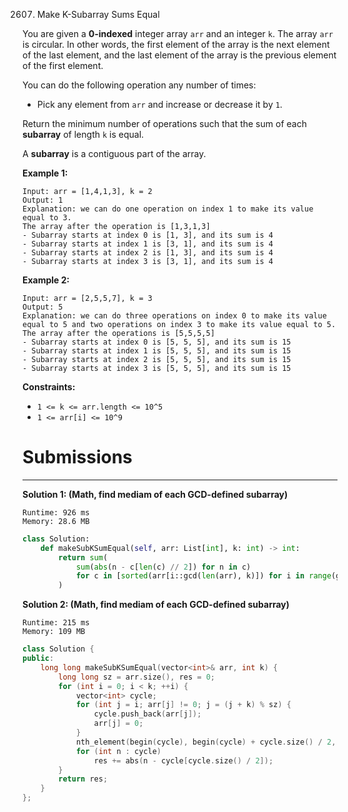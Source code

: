2607. Make K-Subarray Sums Equal

You are given a **0-indexed** integer array `arr` and an integer `k`. The array `arr` is circular. In other words, the first element of the array is the next element of the last element, and the last element of the array is the previous element of the first element.

You can do the following operation any number of times:

* Pick any element from `arr` and increase or decrease it by `1`.

Return the minimum number of operations such that the sum of each **subarray** of length `k` is equal.

A **subarray** is a contiguous part of the array.

 

**Example 1:**
```
Input: arr = [1,4,1,3], k = 2
Output: 1
Explanation: we can do one operation on index 1 to make its value equal to 3.
The array after the operation is [1,3,1,3]
- Subarray starts at index 0 is [1, 3], and its sum is 4 
- Subarray starts at index 1 is [3, 1], and its sum is 4 
- Subarray starts at index 2 is [1, 3], and its sum is 4 
- Subarray starts at index 3 is [3, 1], and its sum is 4 
```

**Example 2:**
```
Input: arr = [2,5,5,7], k = 3
Output: 5
Explanation: we can do three operations on index 0 to make its value equal to 5 and two operations on index 3 to make its value equal to 5.
The array after the operations is [5,5,5,5]
- Subarray starts at index 0 is [5, 5, 5], and its sum is 15
- Subarray starts at index 1 is [5, 5, 5], and its sum is 15
- Subarray starts at index 2 is [5, 5, 5], and its sum is 15
- Subarray starts at index 3 is [5, 5, 5], and its sum is 15 
```

**Constraints:**

* `1 <= k <= arr.length <= 10^5`
* `1 <= arr[i] <= 10^9`

# Submissions
---
**Solution 1: (Math, find mediam of each GCD-defined subarray)**
```
Runtime: 926 ms
Memory: 28.6 MB
```
```python
class Solution:
    def makeSubKSumEqual(self, arr: List[int], k: int) -> int:
        return sum(
            sum(abs(n - c[len(c) // 2]) for n in c)
            for c in [sorted(arr[i::gcd(len(arr), k)]) for i in range(gcd(len(arr), k))]
        )
```

**Solution 2: (Math, find mediam of each GCD-defined subarray)**
```
Runtime: 215 ms
Memory: 109 MB
```
```c++
class Solution {
public:
    long long makeSubKSumEqual(vector<int>& arr, int k) {
        long long sz = arr.size(), res = 0;
        for (int i = 0; i < k; ++i) {
            vector<int> cycle;
            for (int j = i; arr[j] != 0; j = (j + k) % sz) {
                cycle.push_back(arr[j]);
                arr[j] = 0;
            }
            nth_element(begin(cycle), begin(cycle) + cycle.size() / 2, end(cycle));
            for (int n : cycle)
                res += abs(n - cycle[cycle.size() / 2]);
        }
        return res;
    }
};
```
